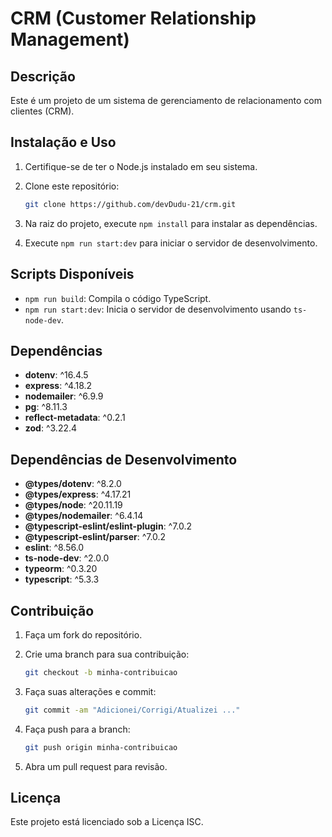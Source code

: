 # CRM (Customer Relationship Management)

## Descrição

Este é um projeto de um sistema de gerenciamento de relacionamento com clientes (CRM).

## Instalação e Uso

1. Certifique-se de ter o Node.js instalado em seu sistema.
2. Clone este repositório:

   ```bash
   git clone https://github.com/devDudu-21/crm.git
   ```

3. Na raiz do projeto, execute `npm install` para instalar as dependências.
4. Execute `npm run start:dev` para iniciar o servidor de desenvolvimento.

## Scripts Disponíveis

- `npm run build`: Compila o código TypeScript.
- `npm run start:dev`: Inicia o servidor de desenvolvimento usando `ts-node-dev`.

## Dependências

- **dotenv**: ^16.4.5
- **express**: ^4.18.2
- **nodemailer**: ^6.9.9
- **pg**: ^8.11.3
- **reflect-metadata**: ^0.2.1
- **zod**: ^3.22.4

## Dependências de Desenvolvimento

- **@types/dotenv**: ^8.2.0
- **@types/express**: ^4.17.21
- **@types/node**: ^20.11.19
- **@types/nodemailer**: ^6.4.14
- **@typescript-eslint/eslint-plugin**: ^7.0.2
- **@typescript-eslint/parser**: ^7.0.2
- **eslint**: ^8.56.0
- **ts-node-dev**: ^2.0.0
- **typeorm**: ^0.3.20
- **typescript**: ^5.3.3

## Contribuição

1. Faça um fork do repositório.
2. Crie uma branch para sua contribuição:

   ```bash
   git checkout -b minha-contribuicao
   ```

3. Faça suas alterações e commit:

   ```bash
   git commit -am "Adicionei/Corrigi/Atualizei ..."
   ```

4. Faça push para a branch:

   ```bash
   git push origin minha-contribuicao
   ```

5. Abra um pull request para revisão.

## Licença

Este projeto está licenciado sob a Licença ISC.
